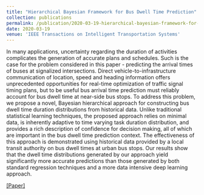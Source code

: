 ```yaml
---
title: "Hierarchical Bayesian Framework for Bus Dwell Time Prediction" 
collection: publications
permalink: /publication/2020-03-19-hierarchical-bayesian-framework-for-bus-dwell-time-prediction
date: 2020-03-19
venue: 'IEEE Transactions on Intelligent Transportation Systems'
---
```


In many applications, uncertainty regarding the duration of activities complicates the generation of accurate plans and schedules. Such is the case for the problem considered in this paper - predicting the arrival times of buses at signalized intersections. Direct vehicle-to-infrastructure communication of location, speed and heading information offers unprecedented opportunities for real-time optimization of traffic signal timing plans, but to be useful bus arrival time prediction must reliably account for bus dwell time at near-side bus stops. To address this problem, we propose a novel, Bayesian hierarchical approach for constructing bus dwell time duration distributions from historical data. Unlike traditional statistical learning techniques, the proposed approach relies on minimal data, is inherently adaptive to time varying task duration distribution, and provides a rich description of confidence for decision making, all of which are important in the bus dwell time prediction context. The effectiveness of this approach is demonstrated using historical data provided by a local transit authority on bus dwell times at urban bus stops. Our results show that the dwell time distributions generated by our approach yield significantly more accurate predictions than those generated by both standard regression techniques and a more data intensive deep learning approach.

[[Paper]](https://viraj96.github.io/files/paper2.pdf)
